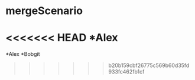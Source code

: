 # mergeScenario
<<<<<<< HEAD
*Alex
=======
*Alex
*Bobgit 
>>>>>>> b20b159cbf26775c569b60d35fd933fc462fb1cf
